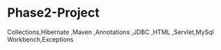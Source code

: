 # Phase2-Project
Collections,Hibernate ,Maven ,Annotations ,JDBC ,HTML ,Servlet,MySql Workbench,Exceptions
